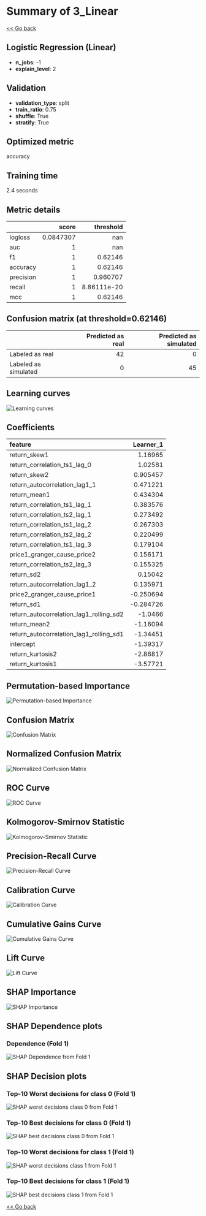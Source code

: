 # Summary of 3_Linear

[<< Go back](../README.md)


## Logistic Regression (Linear)
- **n_jobs**: -1
- **explain_level**: 2

## Validation
 - **validation_type**: split
 - **train_ratio**: 0.75
 - **shuffle**: True
 - **stratify**: True

## Optimized metric
accuracy

## Training time

2.4 seconds

## Metric details
|           |     score |     threshold |
|:----------|----------:|--------------:|
| logloss   | 0.0847307 | nan           |
| auc       | 1         | nan           |
| f1        | 1         |   0.62146     |
| accuracy  | 1         |   0.62146     |
| precision | 1         |   0.960707    |
| recall    | 1         |   8.86111e-20 |
| mcc       | 1         |   0.62146     |


## Confusion matrix (at threshold=0.62146)
|                      |   Predicted as real |   Predicted as simulated |
|:---------------------|--------------------:|-------------------------:|
| Labeled as real      |                  42 |                        0 |
| Labeled as simulated |                   0 |                       45 |

## Learning curves
![Learning curves](learning_curves.png)

## Coefficients
| feature                                 |   Learner_1 |
|:----------------------------------------|------------:|
| return_skew1                            |    1.16965  |
| return_correlation_ts1_lag_0            |    1.02581  |
| return_skew2                            |    0.905457 |
| return_autocorrelation_lag1_1           |    0.471221 |
| return_mean1                            |    0.434304 |
| return_correlation_ts1_lag_1            |    0.383576 |
| return_correlation_ts2_lag_1            |    0.273492 |
| return_correlation_ts1_lag_2            |    0.267303 |
| return_correlation_ts2_lag_2            |    0.220499 |
| return_correlation_ts1_lag_3            |    0.179104 |
| price1_granger_cause_price2             |    0.156171 |
| return_correlation_ts2_lag_3            |    0.155325 |
| return_sd2                              |    0.15042  |
| return_autocorrelation_lag1_2           |    0.135971 |
| price2_granger_cause_price1             |   -0.250694 |
| return_sd1                              |   -0.284726 |
| return_autocorrelation_lag1_rolling_sd2 |   -1.0466   |
| return_mean2                            |   -1.16094  |
| return_autocorrelation_lag1_rolling_sd1 |   -1.34451  |
| intercept                               |   -1.39317  |
| return_kurtosis2                        |   -2.86817  |
| return_kurtosis1                        |   -3.57721  |


## Permutation-based Importance
![Permutation-based Importance](permutation_importance.png)
## Confusion Matrix

![Confusion Matrix](confusion_matrix.png)


## Normalized Confusion Matrix

![Normalized Confusion Matrix](confusion_matrix_normalized.png)


## ROC Curve

![ROC Curve](roc_curve.png)


## Kolmogorov-Smirnov Statistic

![Kolmogorov-Smirnov Statistic](ks_statistic.png)


## Precision-Recall Curve

![Precision-Recall Curve](precision_recall_curve.png)


## Calibration Curve

![Calibration Curve](calibration_curve_curve.png)


## Cumulative Gains Curve

![Cumulative Gains Curve](cumulative_gains_curve.png)


## Lift Curve

![Lift Curve](lift_curve.png)



## SHAP Importance
![SHAP Importance](shap_importance.png)

## SHAP Dependence plots

### Dependence (Fold 1)
![SHAP Dependence from Fold 1](learner_fold_0_shap_dependence.png)

## SHAP Decision plots

### Top-10 Worst decisions for class 0 (Fold 1)
![SHAP worst decisions class 0 from Fold 1](learner_fold_0_shap_class_0_worst_decisions.png)
### Top-10 Best decisions for class 0 (Fold 1)
![SHAP best decisions class 0 from Fold 1](learner_fold_0_shap_class_0_best_decisions.png)
### Top-10 Worst decisions for class 1 (Fold 1)
![SHAP worst decisions class 1 from Fold 1](learner_fold_0_shap_class_1_worst_decisions.png)
### Top-10 Best decisions for class 1 (Fold 1)
![SHAP best decisions class 1 from Fold 1](learner_fold_0_shap_class_1_best_decisions.png)

[<< Go back](../README.md)
